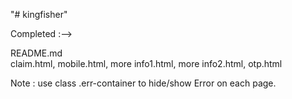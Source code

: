 "# kingfisher" 

Completed :-->

README.md	
claim.html,
mobile.html,
more info1.html,
more info2.html,
otp.html



Note :
use class .err-container to hide/show Error on each page.

